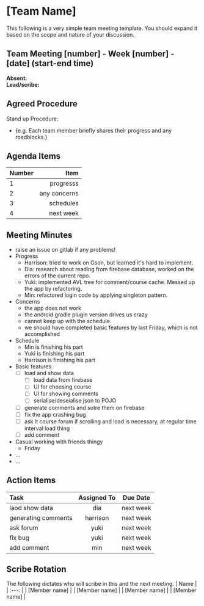 # [Team Name]
This following is a very simple team meeting template. You should expand it based on the scope and nature of your discussion.

## Team Meeting [number] - Week [number] - [date] (start-end time)
**Absent:**
<br>
**Lead/scribe:**

## Agreed Procedure
Stand up Procedure: 
- {e.g. Each team member briefly shares their progress and any roadblocks.}


## Agenda Items
| Number   |        Item |
|:---------|------------:|
| 1 | progresss |
| 2 | any concerns |
| 3 | schedules |
| 4 | next week |

## Meeting Minutes
- raise an issue on gitlab if any problems!
- Progress
   - Harrison: tried to work on Gson, but learned it's hard to implement.
   - Dia: research about reading from firebase database, worked on the errors of the current repo.
   - Yuki: implemented AVL tree for comment/course cache. Messed up the app by refactoring.
   - Min: refactored login code by applying singleton pattern.
- Concerns
   - the app does not work
   - the android gradle plugin version drives us crazy
   - cannot keep up with the schedule.
   - we should have completed basic features by last Friday, which is not accomplished
- Schedule
   - Min is finishing his part
   - Yuki is finishing his part
   - Harrison is finishing his part
- Basic features
   - [ ] load and show data
      - [ ] load data from firebase
      - [ ] UI for choosing course
      - [ ] UI for showing comments
      - [ ] serialise/deseialise json to POJO
   - [ ] generate comments and sotre them on firebase
   - [ ] fix the app crashing bug
   - [ ] ask it course forum if scrolling and load is necessary, at regular time interval load thing
   - [ ] add comment
- Casual working with friends thingy
   - Friday
- ...
- ...


## Action Items
| Task                                   | Assigned To |  Due Date  |
|:---------------------------------------|:-----------:|:----------:|
| laod show data                         | dia | next week |
| generating comments                    | harrison | next week |
| ask forum                              | yuki | next week |
| fix bug                                | yuki | next week |
| add comment                            | min | next week |


## Scribe Rotation
The following dictates who will scribe in this and the next meeting.
| Name |
| :---: |
| [Member name] |
| [Member name] |
| [Member name] |
| [Member name] |
